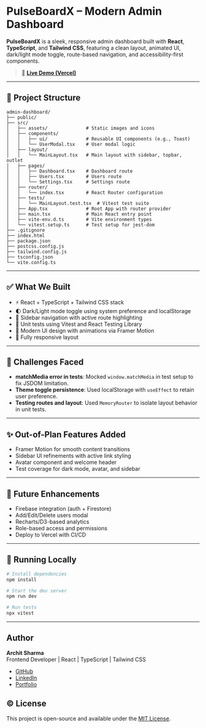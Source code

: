 # PulseBoardX – Modern Admin Dashboard

**PulseBoardX** is a sleek, responsive admin dashboard built with **React**, **TypeScript**, and **Tailwind CSS**, featuring a clean layout, animated UI, dark/light mode toggle, route-based navigation, and accessibility-first components.

> 🔗 **[Live Demo (Vercel)](https://pulseboardx.vercel.app)**

---

## 📁 Project Structure

```
admin-dashboard/
├── public/
├── src/
│   ├── assets/              # Static images and icons
│   ├── components/
│   │   ├── ui/              # Reusable UI components (e.g., Toast)
│   │   └── UserModal.tsx    # User modal logic
│   ├── layout/
│   │   └── MainLayout.tsx   # Main layout with sidebar, topbar, outlet
│   ├── pages/
│   │   ├── Dashboard.tsx    # Dashboard route
│   │   ├── Users.tsx        # Users route
│   │   └── Settings.tsx     # Settings route
│   ├── router/
│   │   └── index.tsx        # React Router configuration
│   ├── tests/
│   │   └── MainLayout.test.tsx  # Vitest test suite
│   ├── App.tsx              # Root App with router provider
│   ├── main.tsx             # Main React entry point
│   ├── vite-env.d.ts        # Vite environment types
│   └── vitest.setup.ts      # Test setup for jest-dom
├── .gitignore
├── index.html
├── package.json
├── postcss.config.js
├── tailwind.config.js
├── tsconfig.json
└── vite.config.ts
```

---

## ✅ What We Built

- ⚡ React + TypeScript + Tailwind CSS stack
- 🌓 Dark/Light mode toggle using system preference and localStorage
- 🧭 Sidebar navigation with active route highlighting
- 🧪 Unit tests using Vitest and React Testing Library
- 🎨 Modern UI design with animations via Framer Motion
- 📱 Fully responsive layout

---

## 🧩 Challenges Faced

- **matchMedia error in tests**: Mocked `window.matchMedia` in test setup to fix JSDOM limitation.
- **Theme toggle persistence**: Used localStorage with `useEffect` to retain user preference.
- **Testing routes and layout**: Used `MemoryRouter` to isolate layout behavior in unit tests.

---

## ✨ Out-of-Plan Features Added

- Framer Motion for smooth content transitions
- Sidebar UI refinements with active link styling
- Avatar component and welcome header
- Test coverage for dark mode, avatar, and sidebar

---

## 🔮 Future Enhancements

- Firebase integration (auth + Firestore)
- Add/Edit/Delete users modal
- Recharts/D3-based analytics
- Role-based access and permissions
- Deploy to Vercel with CI/CD

---

## 🧪 Running Locally

```bash
# Install dependencies
npm install

# Start the dev server
npm run dev

# Run tests
npx vitest
```

---

## Author

**Archit Sharma**\
Frontend Developer | React | TypeScript | Tailwind CSS

- [GitHub](https://github.com/archit-react)
- [LinkedIn](https://www.linkedin.com/in/archit-react)
- [Portfolio](https://your-portfolio.com)

## © License

This project is open-source and available under the [MIT License](LICENSE).
